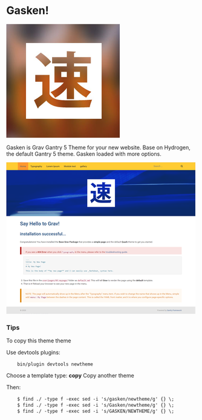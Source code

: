 # Gasken!

![gasken - speed racer](screenshot.jpg)

Gasken is Grav Gantry 5 Theme for your new website. Base on Hydrogen, the default Gantry 5 theme.
Gasken loaded with more options.

![gasken - preset1](admin/images/default.png)

### Tips

To copy this theme theme

Use devtools plugins:

```
	bin/plugin devtools newtheme
```

Choose a template type: **copy** Copy another theme
 
Then:
 
```
	$ find ./ -type f -exec sed -i 's/gasken/newtheme/g' {} \;
	$ find ./ -type f -exec sed -i 's/Gasken/newtheme/g' {} \;
	$ find ./ -type f -exec sed -i 's/GASKEN/NEWTHEME/g' {} \;
```
